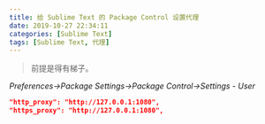 ```yaml
---
title: 给 Sublime Text 的 Package Control 设置代理
date: 2019-10-27 22:34:11
categories: [Sublime Text]
tags: [Sublime Text, 代理]
---
```


> 前提是得有梯子。

*Preferences->Package Settings->Package Control->Settings - User*

```json
"http_proxy": "http://127.0.0.1:1080",
"https_proxy": "http://127.0.0.1:1080",
```


